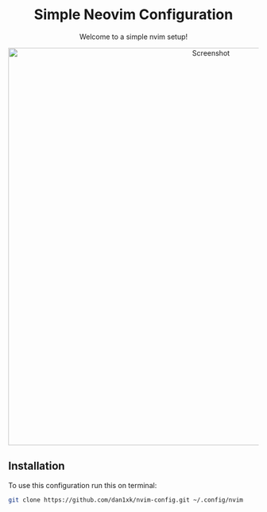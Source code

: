 <h1 align="center">
  Simple Neovim Configuration
</h1>
<p align="center">
  Welcome to a simple nvim setup!
</p>
<p align="center">
  <img src="https://github.com/user-attachments/assets/6ad59947-97cb-4d42-b5d7-2f708ef2e436" alt="Screenshot" width="800">
</p>


## Installation

To use this configuration run this on terminal:

   ```bash
   git clone https://github.com/dan1xk/nvim-config.git ~/.config/nvim
